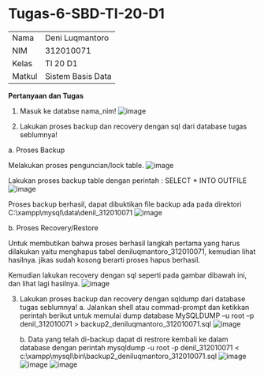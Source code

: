 # Tugas-6-SBD-TI-20-D1

<table>
  <tr>
    <td>Nama</td>
    <td>Deni Luqmantoro</td>
  </tr>
  <tr>
    <td>NIM</td>
    <td>312010071</td>
  </tr>
  <tr>
    <td>Kelas</td>
    <td>TI 20 D1</td>
  </tr>
  <tr>
    <td>Matkul</td>
    <td>Sistem Basis Data</td>
  </tr>
</table>

<b>Pertanyaan dan Tugas</b>
1. Masuk ke databse nama_nim!
![image](https://user-images.githubusercontent.com/101716699/171130388-dd1718b5-6437-4d43-93ac-51ff037b95ec.png)

2. Lakukan proses backup dan recovery dengan sql dari database tugas seblumnya!

  a. Proses Backup
  
   Melakukan proses penguncian/lock table.
  ![image](https://user-images.githubusercontent.com/101716699/171131230-c25aec8e-f2e1-44df-b0de-cf5c15b21232.png)

   Lakukan proses backup table dengan perintah : SELECT * INTO OUTFILE
  ![image](https://user-images.githubusercontent.com/101716699/171350402-e819db4e-d243-4c88-bae9-557a2f7450ad.png)
  
  Proses backup berhasil, dapat dibuktikan file backup ada pada direktori C:\xampp\mysql\data\denil_312010071
  ![image](https://user-images.githubusercontent.com/101716699/171351061-28486f78-d3f6-4383-b84a-d13fa8144f90.png)
  
  b. Proses Recovery/Restore
  
  Untuk membutikan bahwa proses berhasil langkah pertama yang harus dilakukan yaitu menghapus tabel deniluqmantoro_312010071, kemudian lihat hasilnya. jikas sudah       kosong berarti proses hapus berhasil.
  
  Kemudian lakukan recovery dengan sql seperti pada gambar dibawah ini, dan lihat lagi hasilnya.
  ![image](https://user-images.githubusercontent.com/101716699/171353174-12581744-f142-48f0-9abc-bbfb49152efc.png)

3. Lakukan proses backup dan recovery dengan sqldump dari database tugas seblumnya!
   a. Jalankan shell atau commad-prompt dan ketikkan perintah berikut untuk memulai dump database MySQLDUMP –u root –p denil_312010071 > backup2_deniluqmantoro_312010071.sql
   ![image](https://user-images.githubusercontent.com/101716699/171362306-60cc2f7f-1881-4214-af5a-b29ba7f05493.png)
   
   b. Data yang telah di-backup dapat di restrore kembali ke dalam database dengan perintah mysqldump -u root -p denil_312010071 < c:\xampp\mysql\bin\backup2_deniluqmantoro_312010071.sql
   ![image](https://user-images.githubusercontent.com/101716699/171362990-a14ca927-5990-4373-be7a-95e0654bff8e.png)
   ![image](https://user-images.githubusercontent.com/101716699/171363148-d1fd4c1b-d839-495d-b36c-d1309d089981.png)
   ![image](https://user-images.githubusercontent.com/101716699/171363224-1aad9f0a-6e3f-41cb-a3dd-f2a2069ba969.png)

  




